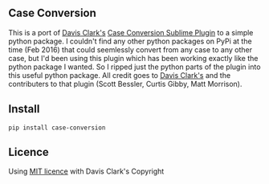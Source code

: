 ## Case Conversion
This is a port of [Davis Clark's](https://github.com/jdc0589) [Case Conversion Sublime Plugin](https://github.com/jdc0589/CaseConversion) to a simple python package. I couldn't find any other python packages on PyPi at the time (Feb 2016) that could seemlessly convert from any case to any other case, but I'd been using this plugin which has been working exactly like the python package I wanted. So I ripped just the python parts of the plugin into this useful python package. All credit goes to [Davis Clark's](https://github.com/jdc0589) and the contributers to that plugin (Scott Bessler, Curtis Gibby, Matt Morrison).

## Install

```
pip install case-conversion
```

## Licence

Using [MIT licence](#LICENSE.txt) with Davis Clark's Copyright
